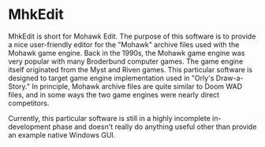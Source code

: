 MhkEdit
=======

MhkEdit is short for Mohawk Edit.  The purpose of this software is to
provide a nice user-friendly editor for the "Mohawk" archive files
used with the Mohawk game engine.  Back in the 1990s, the Mohawk game
engine was very popular with many Broderbund computer games.  The game
engine itself originated from the Myst and Riven games.  This
particular software is designed to target game engine implementation
used in "Orly's Draw-a-Story."  In principle, Mohawk archive files are
quite similar to Doom WAD files, and in some ways the two game engines
were nearly direct competitors.

Currently, this particular software is still in a highly incomplete
in-development phase and doesn't really do anything useful other than
provide an example native Windows GUI.
